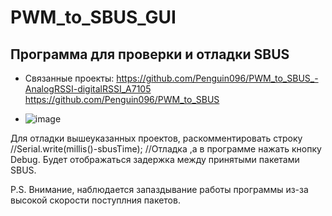# PWM_to_SBUS_GUI
## Программа для проверки и отладки SBUS
* Связанные проекты: https://github.com/Penguin096/PWM_to_SBUS_-AnalogRSSI-digitalRSSI_A7105 https://github.com/Penguin096/PWM_to_SBUS

* ![image](https://user-images.githubusercontent.com/65414023/115794217-4cb21480-a3d6-11eb-99b4-ec390be02e36.png)


Для отладки вышеуказанных проектов, раскомментировать строку
//Serial.write(millis()-sbusTime);  //Отладка
,а в программе нажать кнопку Debug. Будет отображаться задержка между принятыми пакетами SBUS.

P.S. Внимание, наблюдается запаздывание работы программы из-за высокой скорости поступлния пакетов.
